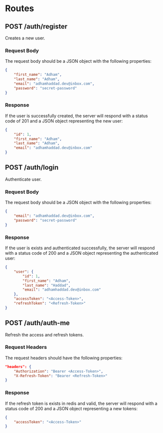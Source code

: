 # Routes

## POST /auth/register

Creates a new user.

### Request Body

The request body should be a JSON object with the following properties:

```json
{
    "first_name": "Adham",
    "last_name": "Adham",
    "email": "adhamhaddad.dev@inbox.com",
    "password": "secret-password"
}
```

### Response

If the user is successfully created, the server will respond with a status code of 201 and a JSON object representing the new user:

```json
{
    "id": 1,
    "first_name": "Adham",
    "last_name": "Adham",
    "email": "adhamhaddad.dev@inbox.com"
}
```

## POST /auth/login

Authenticate user.

### Request Body

The request body should be a JSON object with the following properties:

```json
{
    "email": "adhamhaddad.dev@inbox.com",
    "password": "secret-password"
}
```

### Response

If the user is exists and authenticated successfully, the server will respond with a status code of 200 and a JSON object representing the authenticated user:

```json
{
    "user": {
        "id": 1,
        "first_name": "Adham",
        "last_name": "Haddad",
        "email": "adhamhaddad.dev@inbox.com"
    },
    "accessToken": "<Access-Token>",
    "refreshToken": "<Refresh-Token>"
}
```

## POST /auth/auth-me

Refresh the access and refresh tokens.

### Request Headers

The request headers should have the following properties:

```json
"headers": {
    "Authorization": "Bearer <Access-Token>",
    "X-Refresh-Token": "Bearer <Refresh-Token>"
}
```

### Response

If the refresh token is exists in redis and valid, the server will respond with a status code of 200 and a JSON object representing a new tokens:

```json
{
    "accessToken": "<Access-Token>"
}
```
